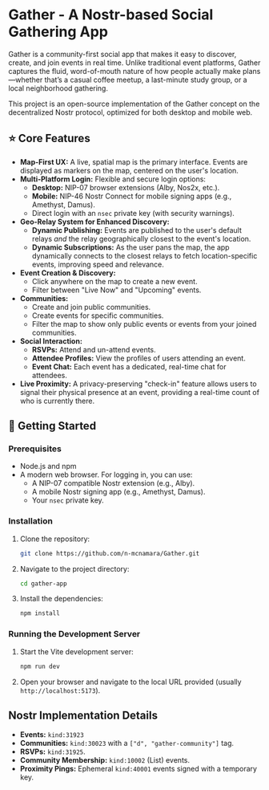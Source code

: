 # Gather - A Nostr-based Social Gathering App

Gather is a community-first social app that makes it easy to discover, create, and join events in real time. Unlike traditional event platforms, Gather captures the fluid, word-of-mouth nature of how people actually make plans—whether that’s a casual coffee meetup, a last-minute study group, or a local neighborhood gathering.

This project is an open-source implementation of the Gather concept on the decentralized Nostr protocol, optimized for both desktop and mobile web.

## ⭐ Core Features

*   **Map-First UX:** A live, spatial map is the primary interface. Events are displayed as markers on the map, centered on the user's location.
*   **Multi-Platform Login:** Flexible and secure login options:
    *   **Desktop:** NIP-07 browser extensions (Alby, Nos2x, etc.).
    *   **Mobile:** NIP-46 Nostr Connect for mobile signing apps (e.g., Amethyst, Damus).
    *   Direct login with an `nsec` private key (with security warnings).
*   **Geo-Relay System for Enhanced Discovery:**
    *   **Dynamic Publishing:** Events are published to the user's default relays *and* the relay geographically closest to the event's location.
    *   **Dynamic Subscriptions:** As the user pans the map, the app dynamically connects to the closest relays to fetch location-specific events, improving speed and relevance.
*   **Event Creation & Discovery:**
    *   Click anywhere on the map to create a new event.
    *   Filter between "Live Now" and "Upcoming" events.
*   **Communities:**
    *   Create and join public communities.
    *   Create events for specific communities.
    *   Filter the map to show only public events or events from your joined communities.
*   **Social Interaction:**
    *   **RSVPs:** Attend and un-attend events.
    *   **Attendee Profiles:** View the profiles of users attending an event.
    *   **Event Chat:** Each event has a dedicated, real-time chat for attendees.
*   **Live Proximity:** A privacy-preserving "check-in" feature allows users to signal their physical presence at an event, providing a real-time count of who is currently there.

## 🚀 Getting Started

### Prerequisites

*   Node.js and npm
*   A modern web browser. For logging in, you can use:
    *   A NIP-07 compatible Nostr extension (e.g., Alby).
    *   A mobile Nostr signing app (e.g., Amethyst, Damus).
    *   Your `nsec` private key.

### Installation

1.  Clone the repository:
    ```bash
    git clone https://github.com/n-mcnamara/Gather.git
    ```
2.  Navigate to the project directory:
    ```bash
    cd gather-app
    ```
3.  Install the dependencies:
    ```bash
    npm install
    ```

### Running the Development Server

1.  Start the Vite development server:
    ```bash
    npm run dev
    ```
2.  Open your browser and navigate to the local URL provided (usually `http://localhost:5173`).

##  Nostr Implementation Details

*   **Events:** `kind:31923`
*   **Communities:** `kind:30023` with a `["d", "gather-community"]` tag.
*   **RSVPs:** `kind:31925`.
*   **Community Membership:** `kind:10002` (List) events.
*   **Proximity Pings:** Ephemeral `kind:40001` events signed with a temporary key.
